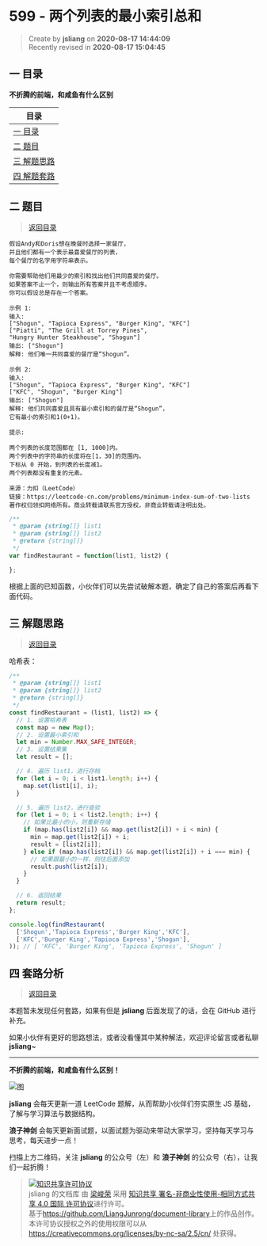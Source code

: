 599 - 两个列表的最小索引总和
===

> Create by **jsliang** on **2020-08-17 14:44:09**  
> Recently revised in **2020-08-17 15:04:45**

## <a name="chapter-one" id="chapter-one"></a>一 目录

**不折腾的前端，和咸鱼有什么区别**

| 目录 |
| --- |
| [一 目录](#chapter-one) |
| <a name="catalog-chapter-two" id="catalog-chapter-two"></a>[二 题目](#chapter-two) |
| <a name="catalog-chapter-three" id="catalog-chapter-three"></a>[三 解题思路](#chapter-three) |
| <a name="catalog-chapter-four" id="catalog-chapter-four"></a>[四 解题套路](#chapter-four) |

## <a name="chapter-two" id="chapter-two"></a>二 题目

> [返回目录](#chapter-one)

```
假设Andy和Doris想在晚餐时选择一家餐厅，
并且他们都有一个表示最喜爱餐厅的列表，
每个餐厅的名字用字符串表示。

你需要帮助他们用最少的索引和找出他们共同喜爱的餐厅。
如果答案不止一个，则输出所有答案并且不考虑顺序。
你可以假设总是存在一个答案。

示例 1:
输入:
["Shogun", "Tapioca Express", "Burger King", "KFC"]
["Piatti", "The Grill at Torrey Pines",
"Hungry Hunter Steakhouse", "Shogun"]
输出: ["Shogun"]
解释: 他们唯一共同喜爱的餐厅是“Shogun”。

示例 2:
输入:
["Shogun", "Tapioca Express", "Burger King", "KFC"]
["KFC", "Shogun", "Burger King"]
输出: ["Shogun"]
解释: 他们共同喜爱且具有最小索引和的餐厅是“Shogun”，
它有最小的索引和1(0+1)。

提示:

两个列表的长度范围都在 [1, 1000]内。
两个列表中的字符串的长度将在[1，30]的范围内。
下标从 0 开始，到列表的长度减1。
两个列表都没有重复的元素。

来源：力扣（LeetCode）
链接：https://leetcode-cn.com/problems/minimum-index-sum-of-two-lists
著作权归领扣网络所有。商业转载请联系官方授权，非商业转载请注明出处。
```

```js
/**
 * @param {string[]} list1
 * @param {string[]} list2
 * @return {string[]}
 */
var findRestaurant = function(list1, list2) {

};
```

根据上面的已知函数，小伙伴们可以先尝试破解本题，确定了自己的答案后再看下面代码。

## <a name="chapter-three" id="chapter-three"></a>三 解题思路

> [返回目录](#chapter-one)

哈希表：

```js
/**
 * @param {string[]} list1
 * @param {string[]} list2
 * @return {string[]}
 */
const findRestaurant = (list1, list2) => {
  // 1. 设置哈希表
  const map = new Map();
  // 2. 设置最小索引和
  let min = Number.MAX_SAFE_INTEGER;
  // 3. 设置结果集
  let result = [];

  // 4. 遍历 list1，进行存档
  for (let i = 0; i < list1.length; i++) {
    map.set(list1[i], i);
  }

  // 5. 遍历 list2，进行查验
  for (let i = 0; i < list2.length; i++) {
    // 如果比最小的小，则重新存储
    if (map.has(list2[i]) && map.get(list2[i]) + i < min) {
      min = map.get(list2[i]) + i;
      result = [list2[i]];
    } else if (map.has(list2[i]) && map.get(list2[i]) + i === min) {
      // 如果跟最小的一样，则往后面添加
      result.push(list2[i]);
    }
  }

  // 6. 返回结果
  return result;
};

console.log(findRestaurant(
  ['Shogun','Tapioca Express','Burger King','KFC'],
  ['KFC','Burger King','Tapioca Express','Shogun'],
)); // [ 'KFC', 'Burger King', 'Tapioca Express', 'Shogun' ]
```

## <a name="chapter-four" id="chapter-four"></a>四 套路分析

> [返回目录](#chapter-one)

本题暂未发现任何套路，如果有但是 **jsliang** 后面发现了的话，会在 GitHub 进行补充。

如果小伙伴有更好的思路想法，或者没看懂其中某种解法，欢迎评论留言或者私聊 **jsliang**~

---

**不折腾的前端，和咸鱼有什么区别！**

![图](https://github.com/LiangJunrong/document-library/blob/master/public-repertory/img/z-index-small.png?raw=true)

**jsliang** 会每天更新一道 LeetCode 题解，从而帮助小伙伴们夯实原生 JS 基础，了解与学习算法与数据结构。

**浪子神剑** 会每天更新面试题，以面试题为驱动来带动大家学习，坚持每天学习与思考，每天进步一点！

扫描上方二维码，关注 **jsliang** 的公众号（左）和 **浪子神剑** 的公众号（右），让我们一起折腾！

> <a rel="license" href="http://creativecommons.org/licenses/by-nc-sa/4.0/"><img alt="知识共享许可协议" style="border-width:0" src="https://i.creativecommons.org/l/by-nc-sa/4.0/88x31.png" /></a><br /><span xmlns:dct="http://purl.org/dc/terms/" property="dct:title">jsliang 的文档库</span> 由 <a xmlns:cc="http://creativecommons.org/ns#" href="https://github.com/LiangJunrong/document-library" property="cc:attributionName" rel="cc:attributionURL">梁峻荣</a> 采用 <a rel="license" href="http://creativecommons.org/licenses/by-nc-sa/4.0/">知识共享 署名-非商业性使用-相同方式共享 4.0 国际 许可协议</a>进行许可。<br />基于<a xmlns:dct="http://purl.org/dc/terms/" href="https://github.com/LiangJunrong/document-library" rel="dct:source">https://github.com/LiangJunrong/document-library</a>上的作品创作。<br />本许可协议授权之外的使用权限可以从 <a xmlns:cc="http://creativecommons.org/ns#" href="https://creativecommons.org/licenses/by-nc-sa/2.5/cn/" rel="cc:morePermissions">https://creativecommons.org/licenses/by-nc-sa/2.5/cn/</a> 处获得。